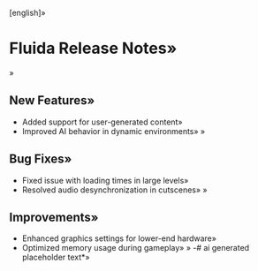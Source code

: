 [english]»
# Fluida Release Notes»
»
## New Features»
- Added support for user-generated content»
- Improved AI behavior in dynamic environments»
»
## Bug Fixes»
- Fixed issue with loading times in large levels»
- Resolved audio desynchronization in cutscenes»
»
## Improvements»
- Enhanced graphics settings for lower-end hardware»
- Optimized memory usage during gameplay»
»
-# ai generated placeholder text*»